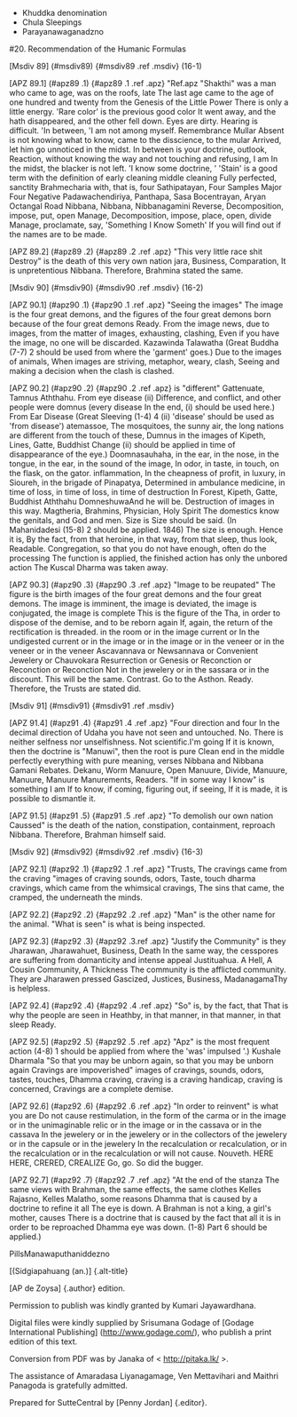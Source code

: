 - Khuddka denomination
- Chula Sleepings
- Parayanawaganadzno

#20. Recommendation of the Humanic Formulas

[Msdiv 89] (#msdiv89) {#msdiv89 .ref .msdiv} (16-1)

[APZ 89.1] (#apz89 .1) {#apz89 .1 .ref .apz} "Ref.apz
"Shakthi" was a man who came to age, was on the roofs, late
The last age came to the age of one hundred and twenty from the Genesis of the Little Power
There is only a little energy. 'Rare color' is the previous good color
It went away, and the hath disappeared, and the other fell down. Eyes are dirty.
Hearing is difficult. 'In between, 'I am not among myself. Remembrance Mullar
Absent is not knowing what to know, came to the disscience, to the mular
Arrived, let him go unnoticed in the midst. In between is your doctrine, outlook,
Reaction, without knowing the way and not touching and refusing, I am
In the midst, the blacker is not left. 'I know some doctrine, '
'Stain' is a good term with the definition of early cleaning middle cleaning
Fully perfected, sanctity Brahmecharia with, that is, four
Sathipatayan, Four Samples Major Four Negative Padawachendiriya, Panthapa,
Sasa Bocentrayan, Aryan Octangal Road Nibbana, Nibbana, Nibbanagamini
Reverse, Decomposition, impose, put, open
Manage, Decomposition, impose, place, open, divide
Manage, proclamate, say, 'Something I Know Someth'
If you will find out if the names are to be made.

[APZ 89.2] (#apz89 .2) {#apz89 .2 .ref .apz} "This very little race shit
Destroy" is the death of this very own nation jara, Business, Comparation,
It is unpretentious Nibbana. Therefore, Brahmina stated the same.

[Msdiv 90] (#msdiv90) {#msdiv90 .ref .msdiv} (16-2)

[APZ 90.1] (#apz90 .1) {#apz90 .1 .ref .apz} "Seeing the images"
The image is the four great demons, and the figures of the four great demons born because of the four great demons
Ready. From the image news, due to images, from the matter of images, exhausting, clashing,
Even if you have the image, no one will be discarded. Kazawinda Talawatha (Great Buddha
(7-7) 2 should be used from where the 'garment' goes.) Due to the images of animals,
When images are striving, metaphor, weary, clash,
Seeing and making a decision when the clash is clashed.

[APZ 90.2] (#apz90 .2) {#apz90 .2 .ref .apz} is "different"
Gattenuate, Tamnus Aththahu. From eye disease (ii)
Difference, and conflict, and other people were domnus (every disease
In the end, (i) should be used here.) From Ear Disease (Great Sleeving (1-4) 4
(ii) 'disease' should be used as 'from disease') atemassoe,
The mosquitoes, the sunny air, the long nations are different from the touch of these,
Dumnus in the images of Kipeth, Lines, Gatte, Buddhist
Change (ii) should be applied in time of disappearance of the eye.)
Doomnasauhaha, in the ear, in the nose, in the tongue, in the ear, in the sound of the image,
In odor, in taste, in touch, on the flask, on the gator. inflammation,
In the cheapness of profit, in luxury, in Sioureh, in the brigade of Pinapatya,
Determined in ambulance medicine, in time of loss, in time of loss, in time of destruction
In Forest, Kipeth, Gatte, Buddhist Aththahu DomneshuwaAnd he will be.
Destruction of images in this way. Magtheria, Brahmins, Physician, Holy Spirit
The domestics know the genitals, and God and men. Size is
Size should be said. (In Mahanidadesi (15-8) 2 should be applied. 1846)
The size is enough. Hence it is,
By the fact, from that heroine, in that way, from that sleep, thus look,
Readable. Congregation, so that you do not have enough, often do the processing
The function is applied, the finished action has only the unbored action
The Kuscal Dharma was taken away.

[APZ 90.3] (#apz90 .3) {#apz90 .3 .ref .apz} "Image to be reupated"
The figure is the birth images of the four great demons and the four great demons.
The image is imminent, the image is deviated, the image is conjugated, the image is complete
This is the figure of the Tha, in order to dispose of the demise, and to be reborn again
If, again, the return of the rectification is threaded. in the room or in the image current or
In the undigested current or in the image or in the image or in the veneer or in the veneer or in the veneer
Ascavannava or Newsannava or Convenient Jewelery or Chauvokara
Resurrection or Genesis or Reconction or Reconction or Reconction
Not in the jewelery or in the sassara or in the discount. This will be the same.
Contrast. Go to the Asthon. Ready. Therefore, the Trusts are stated
did.

[Msdiv 91] (#msdiv91) {#msdiv91 .ref .msdiv}

[APZ 91.4] (#apz91 .4) {#apz91 .4 .ref .apz} "Four direction and four
In the decimal direction of Udaha you have not seen and untouched.
No. There is neither selfness nor unselfishness. Not scientific.I'm going
If it is known, then the doctrine is "Manuwi", then the root is pure
Clean end in the middle perfectly everything with pure meaning, verses
Nibbana and Nibbana Gamani Rebates. Dekanu, Worm
Manuure, Open Manuure, Divide, Manuure, Manuure, Manuure
Manurements, Readers. "If in some way I know" is something I am
If to know, if coming, figuring out, if seeing,
If it is made, it is possible to dismantle it.

[APZ 91.5] (#apz91 .5) {#apz91 .5 .ref .apz} "To demolish our own nation
Caussed" is the death of the nation, constipation, containment, reproach
Nibbana. Therefore, Brahman himself said.

[Msdiv 92] (#msdiv92) {#msdiv92 .ref .msdiv} (16-3)

[APZ 92.1] (#apz92 .1) {#apz92 .1 .ref .apz} "Trusts,
The cravings came from the craving "images of craving sounds, odors,
Taste, touch dharma cravings, which came from the whimsical cravings,
The sins that came, the cramped, the underneath the minds.

[APZ 92.2] (#apz92 .2) {#apz92 .2 .ref .apz} "Man" is the other name for the animal.
"What is seen" is what is being inspected.

[APZ 92.3] (#apz92 .3) {#apz92 .3.ref .apz} "Justify the Community" is they
Jharawan, Jharawahuet, Business, Death
In the same way, the cesspores are suffering from domanticity and intense appeal
Justituahua. A Hell, A Cousin Community, A Thickness
The community is the afflicted community. They are Jharawen pressed
Gascized, Justices, Business, MadanagamaThy is helpless.

[APZ 92.4] (#apz92 .4) {#apz92 .4 .ref .apz} "So" is, by the fact, that
That is why the people are seen in Heathby, in that manner, in that manner, in that sleep
Ready.

[APZ 92.5] (#apz92 .5) {#apz92 .5 .ref .apz} "Apz" is the most frequent action
(4-8) 1 should be applied from where the 'was' impulsed '.) Kushale Dharmala
"So that you may be unborn again, so that you may be unborn again
Cravings are impoverished" images of cravings, sounds, odors, tastes, touches,
Dhamma craving, craving is a craving handicap, craving is concerned,
Cravings are a complete demise.

[APZ 92.6] (#apz92 .6) {#apz92 .6 .ref .apz} "In order to reinvent" is what you are
Do not cause restimulation, in the form of the carma or in the image
or in the unimaginable relic or in the image or in the cassava or in the cassava
In the jewelery or in the jewelery or in the collectors of the jewelery or in the capsule or in the jewelery
In the recalculation or recalculation, or in the recalculation or in the recalculation
or will not cause. Nouveth. HERE HERE, CRERED, CREALIZE
Go, go. So did the bugger.

[APZ 92.7] (#apz92 .7) {#apz92 .7 .ref .apz} "At the end of the stanza
The same views with Brahman, the same effects, the same clothes
Kelles Rajasno, Kelles Malatho, some reasons
Dhamma that is caused by a doctrine to refine it all
The eye is down. A Brahman is not a king, a girl's mother, causes
There is a doctrine that is caused by the fact that all it is in order to be reproached
Dhamma eye was down. (1-8) Part 6 should be applied.)

PillsManawaputhaniddezno

[(Sidgiapahuang (an.)] {.alt-title}

[AP de Zoysa] {.author} edition.

Permission to publish was kindly granted by Kumari Jayawardhana.

Digital files were kindly supplied by Srisumana Godage of [Godage
International Publishing] (http://www.godage.com/), who publish a print
edition of this text.

Conversion from PDF was by Janaka of < http://pitaka.lk/ >.

The assistance of Amaradasa Liyanagamage, Ven Mettavihari and Maithri
Panagoda is gratefully admitted.

Prepared for SutteCentral by [Penny Jordan] {.editor}.